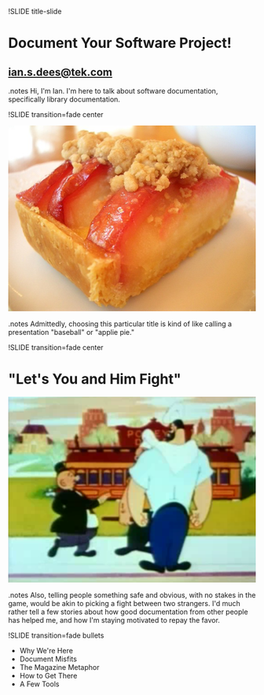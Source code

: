 !SLIDE title-slide

# Document Your Software Project! #
## ian.s.dees@tek.com ##

.notes Hi, I'm Ian.  I'm here to talk about software documentation,
specifically library documentation.

!SLIDE transition=fade center

![Apple Pie](applepie.jpg)

.notes Admittedly, choosing this particular title is kind of like
calling a presentation "baseball" or "applie pie."

!SLIDE transition=fade center

# "Let's You and Him Fight" #

![Popeye](popeye.png)

.notes Also, telling people something safe and obvious, with no stakes
in the game, would be akin to picking a fight between two strangers.
I'd much rather tell a few stories about how good documentation from
other people has helped me, and how I'm staying motivated to repay the
favor.

!SLIDE transition=fade bullets

* Why We're Here
* Document Misfits
* The Magazine Metaphor
* How to Get There
* A Few Tools
